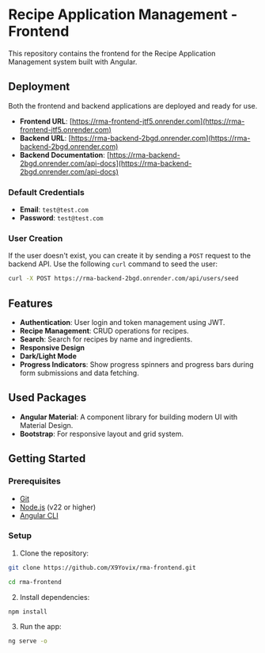 # Recipe Application Management - Frontend

This repository contains the frontend for the Recipe Application Management system built with Angular.

## Deployment

Both the frontend and backend applications are deployed and ready for use.

- **Frontend URL**: [https://rma-frontend-jtf5.onrender.com](https://rma-frontend-jtf5.onrender.com)
- **Backend URL**: [https://rma-backend-2bgd.onrender.com](https://rma-backend-2bgd.onrender.com)
- **Backend Documentation**: [https://rma-backend-2bgd.onrender.com/api-docs](https://rma-backend-2bgd.onrender.com/api-docs)

### Default Credentials

- **Email**: `test@test.com`
- **Password**: `test@test.com`

### User Creation

If the user doesn't exist, you can create it by sending a `POST` request to the backend API. Use the following `curl` command to seed the user:

```bash
curl -X POST https://rma-backend-2bgd.onrender.com/api/users/seed
```

## Features

- **Authentication**: User login and token management using JWT.
- **Recipe Management**: CRUD operations for recipes.
- **Search**: Search for recipes by name and ingredients.
- **Responsive Design**
- **Dark/Light Mode**
- **Progress Indicators**: Show progress spinners and progress bars during form submissions and data fetching.

## Used Packages

- **Angular Material**: A component library for building modern UI with Material Design.
- **Bootstrap**: For responsive layout and grid system.

## Getting Started

### Prerequisites

- [Git](https://git-scm.com/downloads)
- [Node.js](https://nodejs.org/) (v22 or higher)
- [Angular CLI](https://angular.dev/installation)

### Setup

1. Clone the repository:

```bash
git clone https://github.com/X9Yovix/rma-frontend.git

cd rma-frontend
```

2. Install dependencies:

```bash
npm install
```

3. Run the app:

```bash
ng serve -o
```
